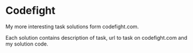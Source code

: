 # Codefight
My more interesting task solutions form codefight.com.

Each solution contains description of task, url to task on codefight.com and my solution code.
